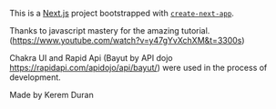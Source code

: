 This is a [Next.js](https://nextjs.org/) project bootstrapped with [`create-next-app`](https://github.com/vercel/next.js/tree/canary/packages/create-next-app).

Thanks to javascript mastery for the amazing tutorial. (https://www.youtube.com/watch?v=y47gYvXchXM&t=3300s)

Chakra UI and Rapid Api (Bayut by API dojo https://rapidapi.com/apidojo/api/bayut/) were used in the process of development.

Made by Kerem Duran